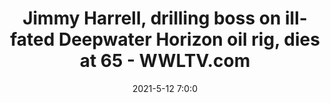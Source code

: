 ---
"title": "Jimmy Harrell, drilling boss on ill-fated Deepwater Horizon oil rig, dies at 65 - WWLTV.com"
"date": "2021-5-12 7:0:0"
"feed_name": "GOOGLENEWS"
"feed_website": "https://news.google.com/search?q=drilling%2Bincident&hl=en-US&gl=US&ceid=US:en"
"feed_rss": "https://news.google.com/rss/search?q=drilling%2Bincident&hl=en-US&gl=US&ceid=US:en"
"link": "https://www.wwltv.com/article/news/jimmy-harrell-drilling-boss-on-ill-fated-deepwater-horizon-oil-rig-dies-at-65/289-16e18b3b-9ec2-4834-887b-25fb17084dd8"
"file": "_posts/2021-5-12-7-0-0_GOOGLENEWS_de296f41c9997244f0f5703c1a20082f55ea076d.md"
"accident": "1"
"drilling": "1"
---
